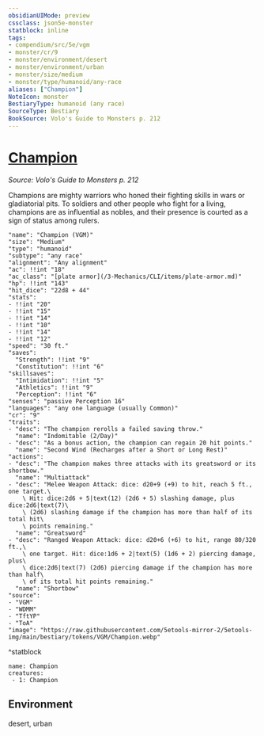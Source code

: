 ```yaml
---
obsidianUIMode: preview
cssclass: json5e-monster
statblock: inline
tags:
- compendium/src/5e/vgm
- monster/cr/9
- monster/environment/desert
- monster/environment/urban
- monster/size/medium
- monster/type/humanoid/any-race
aliases: ["Champion"]
NoteIcon: monster
BestiaryType: humanoid (any race)
SourceType: Bestiary
BookSource: Volo's Guide to Monsters p. 212
---
```

# [Champion](3-Mechanics\CLI\bestiary\humanoid/champion-vgm.md)
*Source: Volo's Guide to Monsters p. 212*  

Champions are mighty warriors who honed their fighting skills in wars or gladiatorial pits. To soldiers and other people who fight for a living, champions are as influential as nobles, and their presence is courted as a sign of status among rulers.

```statblock
"name": "Champion (VGM)"
"size": "Medium"
"type": "humanoid"
"subtype": "any race"
"alignment": "Any alignment"
"ac": !!int "18"
"ac_class": "[plate armor](/3-Mechanics/CLI/items/plate-armor.md)"
"hp": !!int "143"
"hit_dice": "22d8 + 44"
"stats":
- !!int "20"
- !!int "15"
- !!int "14"
- !!int "10"
- !!int "14"
- !!int "12"
"speed": "30 ft."
"saves":
  "Strength": !!int "9"
  "Constitution": !!int "6"
"skillsaves":
  "Intimidation": !!int "5"
  "Athletics": !!int "9"
  "Perception": !!int "6"
"senses": "passive Perception 16"
"languages": "any one language (usually Common)"
"cr": "9"
"traits":
- "desc": "The champion rerolls a failed saving throw."
  "name": "Indomitable (2/Day)"
- "desc": "As a bonus action, the champion can regain 20 hit points."
  "name": "Second Wind (Recharges after a Short or Long Rest)"
"actions":
- "desc": "The champion makes three attacks with its greatsword or its shortbow."
  "name": "Multiattack"
- "desc": "Melee Weapon Attack: dice: d20+9 (+9) to hit, reach 5 ft., one target.\
    \ Hit: dice:2d6 + 5|text(12) (2d6 + 5) slashing damage, plus dice:2d6|text(7)\
    \ (2d6) slashing damage if the champion has more than half of its total hit\
    \ points remaining."
  "name": "Greatsword"
- "desc": "Ranged Weapon Attack: dice: d20+6 (+6) to hit, range 80/320 ft.,\
    \ one target. Hit: dice:1d6 + 2|text(5) (1d6 + 2) piercing damage, plus\
    \ dice:2d6|text(7) (2d6) piercing damage if the champion has more than half\
    \ of its total hit points remaining."
  "name": "Shortbow"
"source":
- "VGM"
- "WDMM"
- "TftYP"
- "ToA"
"image": "https://raw.githubusercontent.com/5etools-mirror-2/5etools-img/main/bestiary/tokens/VGM/Champion.webp"
```
^statblock

```encounter-table
name: Champion
creatures:
 - 1: Champion
```

## Environment

desert, urban
